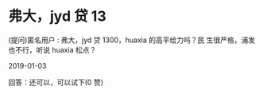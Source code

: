 # 弗大，jyd 贷 13

(提问)匿名用户 : 弗大，jyd 贷 1300，huaxia 的高平给力吗？民 生很严格，浦发也不行，听说 huaxia 松点？

2019-01-03

回答：还可以，可以试下(0 赞)
